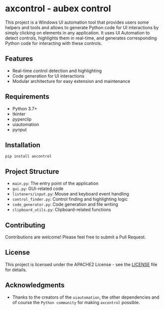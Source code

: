 # axcontrol - aubex control

This project is a Windows UI automation tool that provides users some helpers and tools and allows to generate Python code for UI interactions by simply clicking on elements in any application. It uses UI Automation to detect controls, highlights them in real-time, and generates corresponding Python code for interacting with these controls.

## Features

- Real-time control detection and highlighting
- Code generation for UI interactions
- Modular architecture for easy extension and maintenance

## Requirements

- Python 3.7+
- tkinter
- pyperclip
- uiautomation
- pynput

## Installation

`pip install axcontrol` 

## Project Structure

- `main.py`: The entry point of the application
- `gui.py`: GUI-related code
- `listeners/input.py`: Mouse and keyboard event handling
- `control_finder.py`: Control finding and highlighting logic
- `code_generator.py`: Code generation and file writing
- `clipboard_utils.py`: Clipboard-related functions

## Contributing

Contributions are welcome! Please feel free to submit a Pull Request.

## License

This project is licensed under the APACHE2 License - see the [LICENSE](LICENSE) file for details.

## Acknowledgments

- Thanks to the creators of the `uiautomation`, the other dependencies and of course the `Python community` for making `axcontrol` possible.